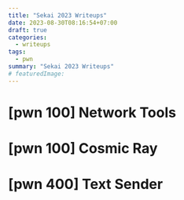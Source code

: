 ```yaml
---
title: "Sekai 2023 Writeups"
date: 2023-08-30T08:16:54+07:00
draft: true
categories: 
  - writeups
tags:
  - pwn
summary: "Sekai 2023 Writeups"
# featuredImage: 
---
```


# [pwn 100] Network Tools



# [pwn 100] Cosmic Ray



# [pwn 400] Text Sender



